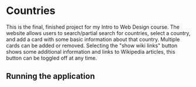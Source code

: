 # Countries

This is the final, finished project for my Intro to Web Design course. The website allows users to search/partial search for countries, select a country, and add a card with some basic information about that country. Multiple cards can be added or removed. Selecting the "show wiki links" button shows some additional information and links to Wikipedia articles, this button can be toggled off at any time. 

## Running the application
